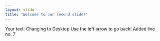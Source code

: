 ```yaml
---
layout: slide
title: "Welcome to our second slide!"
---
```

Your text: Changing to Desktop
Use the left arrow to go back!
Added line no. 7